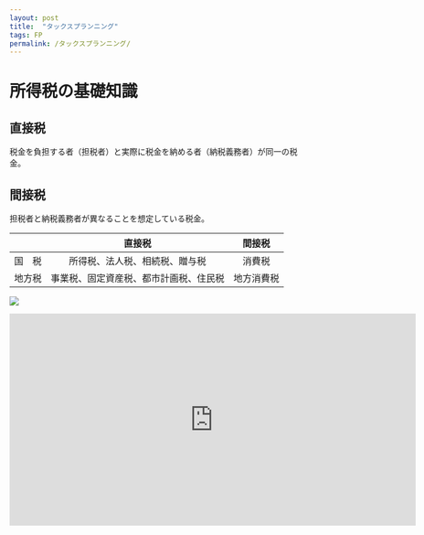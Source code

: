 ```yaml
---
layout: post
title:  "タックスプランニング"
tags: FP
permalink: /タックスプランニング/
---
```


# 所得税の基礎知識
## 直接税
税金を負担する者（担税者）と実際に税金を納める者（納税義務者）が同一の税金。
## 間接税
担税者と納税義務者が異なることを想定している税金。

||直接税|間接税|
|:--:|:--:|:--:|
|国　税|所得税、法人税、相続税、贈与税|消費税|
|地方税|事業税、固定資産税、都市計画税、住民税|地方消費税|

![]({{site.baseurl}}/assets/images/tax.png)

<iframe width="711" height="371" seamless frameborder="0" scrolling="no" src="https://docs.google.com/spreadsheets/d/1eRiKEsEMg7AeqMHtaabuWcGrkOUA6bXMErYEp-nUvro/pubchart?oid=147459831&amp;format=interactive"></iframe>
